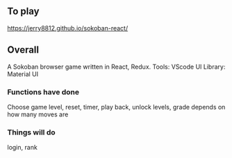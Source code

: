 ## To play
https://jerry8812.github.io/sokoban-react/

## Overall
A Sokoban browser game written in React, Redux.
Tools: VScode
UI Library: Material UI
### Functions have done
Choose game level, reset, timer, play back, unlock levels, grade depends on how many moves are
### Things will do
login, rank
